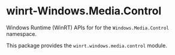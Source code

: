 <!-- warning: Please don't edit this file. It was automatically generated. -->

# winrt-Windows.Media.Control

Windows Runtime (WinRT) APIs for for the `Windows.Media.Control` namespace.

This package provides the `winrt.windows.media.control` module.
